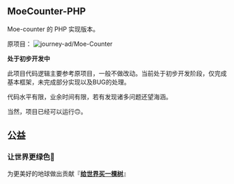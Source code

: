 ## MoeCounter-PHP

Moe-counter 的 PHP 实现版本。

原项目：
![journey-ad/Moe-Counter](https://github.com/journey-ad/Moe-counter)

**处于初步开发中**

此项目代码逻辑主要参考原项目，一般不做改动。当前处于初步开发阶段，仅完成基本框架，未完成部分实现以及BUG的处理。

代码水平有限，业余时间有限，若有发现诸多问题还望海涵。

当然，项目已经可以运行🙃。

## 公益
### 让世界更绿色🌴

为更美好的地球做出贡献『[**给世界买一棵树**](https://ecologi.com/)』
